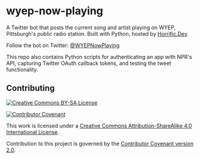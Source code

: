 # wyep-now-playing

A Twitter bot that posts the current song and artist playing on WYEP, Pittsburgh's public radio station. Built with Python, hosted by [Horrific.Dev](https://horrific.dev).

Follow the bot on Twitter: [@WYEPNowPlaying](https://twitter.com/WYEPNowPlaying)

This repo also contains Python scripts for authenticating an app with NPR's API, capturing Twitter OAuth callback tokens, and testing the tweet functionality.

## Contributing

[![Creative Commons BY-SA License](https://i.creativecommons.org/l/by-sa/4.0/88x31.png)](http://creativecommons.org/licenses/by-sa/4.0/) 

[![Contributor Covenant](https://img.shields.io/badge/Contributor%20Covenant-v2.0%20adopted-ff69b4.svg)](code_of_conduct.md)

This work is licensed under a [Creative Commons Attribution-ShareAlike 4.0 International License](http://creativecommons.org/licenses/by-sa/4.0/).

Contribution to this project is governed by the [Contributor Covenant version 2.0](https://www.contributor-covenant.org/).
